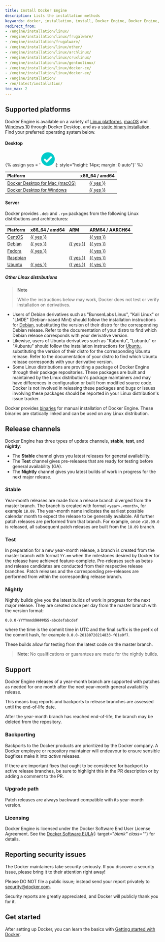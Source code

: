 ```yaml
---
title: Install Docker Engine
description: Lists the installation methods
keywords: docker, installation, install, Docker Engine, Docker Engine, docker editions, stable, edge
redirect_from:
- /engine/installation/linux/
- /engine/installation/linux/frugalware/
- /engine/installation/frugalware/
- /engine/installation/linux/other/
- /engine/installation/linux/archlinux/
- /engine/installation/linux/cruxlinux/
- /engine/installation/linux/gentoolinux/
- /engine/installation/linux/docker-ce/
- /engine/installation/linux/docker-ee/
- /engine/installation/
- /en/latest/installation/
toc_max: 2
---
```



## Supported platforms

Docker Engine is available on a variety of [Linux platforms](#server),
[macOS](../../docker-for-mac/install.md) and [Windows 10](../../docker-for-windows/install.md)
through Docker Desktop, and as a [static binary installation](binaries.md). Find
your preferred operating system below.

#### Desktop

{% assign yes = '![yes](/images/green-check.svg){: style="height: 14px; margin: 0 auto"}' %}

| Platform                                                          | x86_64 / amd64                                   |
|:------------------------------------------------------------------|:------------------------------------------------:|
| [Docker Desktop for Mac (macOS)](../../docker-for-mac/install.md) | [{{ yes }}](../../docker-for-mac/install.md)     |
| [Docker Desktop for Windows](../../docker-for-windows/install.md) | [{{ yes }}](../../docker-for-windows/install.md) |

#### Server

Docker provides `.deb` and `.rpm` packages from the following Linux distributions
and architectures:

| Platform              | x86_64 / amd64         | ARM                      | ARM64 / AARCH64        |
|:----------------------|:-----------------------|:-------------------------|:-----------------------|
| [CentOS](centos.md)   | [{{ yes }}](centos.md) |                          | [{{ yes }}](centos.md) |
| [Debian](debian.md)   | [{{ yes }}](debian.md) | [{{ yes }}](debian.md)   | [{{ yes }}](debian.md) |
| [Fedora](fedora.md)   | [{{ yes }}](fedora.md) |                          | [{{ yes }}](fedora.md) |
| [Raspbian](debian.md) |                        | [{{ yes }}](debian.md)   | [{{ yes }}](debian.md) |
| [Ubuntu](ubuntu.md)   | [{{ yes }}](ubuntu.md) | [{{ yes }}](ubuntu.md)   | [{{ yes }}](ubuntu.md) |

##### Other Linux distributions

> **Note**
>
> While the instructions below may work, Docker does not test or verify
> installation on derivatives.

- Users of Debian derivatives such as "BunsenLabs Linux", "Kali Linux" or 
  "LMDE" (Debian-based Mint) should follow the installation instructions for
  [Debian](debian.md), substituting the version of their distro for the
  corresponding Debian release. Refer to the documentation of your distro to find
  which Debian release corresponds with your derivative version.
- Likewise, users of Ubuntu derivatives such as "Kubuntu", "Lubuntu" or "Xubuntu"
  should follow the installation instructions for [Ubuntu](ubuntu.md),
  substituting the version of their distro for the corresponding Ubuntu release.
  Refer to the documentation of your distro to find which Ubuntu release
  corresponds with your derivative version.
- Some Linux distributions are providing a package of Docker Engine through their
  package repositories. These packages are built and maintained by the Linux
  distribution's package maintainers and may have differences in configuration
  or built from modified source code. Docker is not involved in releasing these
  packages and bugs or issues involving these packages should be reported in
  your Linux distribution's issue tracker.

Docker provides [binaries](binaries.md) for manual installation of Docker Engine.
These binaries are statically linked and can be used on any Linux distribution.

## Release channels

Docker Engine has three types of update channels, **stable**, **test**,
and **nightly**:

* The **Stable** channel gives you latest releases for general availability.
* The **Test** channel gives pre-releases that are ready for testing before
  general availability (GA).
* The **Nightly** channel gives you latest builds of work in progress for the
  next major release.

### Stable

Year-month releases are made from a release branch diverged from the master
branch. The branch is created with format `<year>.<month>`, for example
`18.09`. The year-month name indicates the earliest possible calendar
month to expect the release to be generally available. All further patch
releases are performed from that branch. For example, once `v18.09.0` is
released, all subsequent patch releases are built from the `18.09` branch.

### Test

In preparation for a new year-month release, a branch is created from
the master branch with format `YY.mm` when the milestones desired by
Docker for the release have achieved feature-complete. Pre-releases
such as betas and release candidates are conducted from their respective release
branches. Patch releases and the corresponding pre-releases are performed
from within the corresponding release branch.

### Nightly

Nightly builds give you the latest builds of work in progress for the next major
release. They are created once per day from the master branch with the version
format:

    0.0.0-YYYYmmddHHMMSS-abcdefabcdef

where the time is the commit time in UTC and the final suffix is the prefix
of the commit hash, for example `0.0.0-20180720214833-f61e0f7`.

These builds allow for testing from the latest code on the master branch.

> **Note:**
> No qualifications or guarantees are made for the nightly builds.

## Support

Docker Engine releases of a year-month branch are supported with patches as
needed for one month after the next year-month general availability release.

This means bug reports and backports to release branches are assessed
until the end-of-life date.

After the year-month branch has reached end-of-life, the branch may be
deleted from the repository.

### Backporting

Backports to the Docker products are prioritized by the Docker company. A
Docker employee or repository maintainer will endeavour to ensure sensible
bugfixes make it into _active_ releases.

If there are important fixes that ought to be considered for backport to
active release branches, be sure to highlight this in the PR description
or by adding a comment to the PR.

### Upgrade path

Patch releases are always backward compatible with its year-month version.

### Licensing

Docker Engine is licensed under the Docker Software End User License Agreement. See the
[Docker Software EULA](https://www.docker.com/legal/docker-software-end-user-license-agreement){: target="_blank" class="_”} for details.

## Reporting security issues

The Docker maintainers take security seriously. If you discover a security
issue, please bring it to their attention right away!

Please DO NOT file a public issue; instead send your report privately
to security@docker.com.

Security reports are greatly appreciated, and Docker will publicly thank you
for it.

## Get started

After setting up Docker, you can learn the basics with
[Getting started with Docker](../../get-started/index.md).
